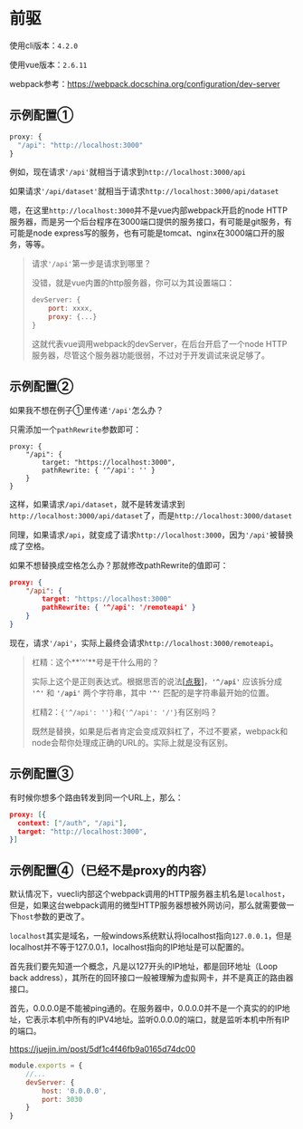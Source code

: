 # 前驱

使用cli版本：`4.2.0`

使用vue版本：`2.6.11`

webpack参考：https://webpack.docschina.org/configuration/dev-server

## 示例配置①

```js
proxy: {
  "/api": "http://localhost:3000"
}
```

例如，现在请求`'/api'`就相当于请求到`http://localhost:3000/api`

如果请求`'/api/dataset'`就相当于请求`http://localhost:3000/api/dataset`

嗯，在这里`http://localhost:3000`并不是vue内部webpack开启的node HTTP服务器，而是另一个后台程序在3000端口提供的服务接口，有可能是git服务，有可能是node express写的服务，也有可能是tomcat、nginx在3000端口开的服务，等等。

> 请求`'/api'`第一步是请求到哪里？
>
> 没错，就是vue内置的http服务器，你可以为其设置端口：
>
> ``` js
> devServer: {
>     port: xxxx,
>     proxy: {...}
> }
> ```
>
> 这就代表vue调用webpack的devServer，在后台开启了一个node HTTP服务器，尽管这个服务器功能很弱，不过对于开发调试来说足够了。

## 示例配置②

如果我不想在例子①里传递`'/api'`怎么办？

只需添加一个`pathRewrite`参数即可：

``` JS
proxy: {
    "/api": {
		target: "https://localhost:3000",
        pathRewrite: { '^/api': '' }
	}
}
```

这样，如果请求`/api/dataset`，就不是转发请求到`http://localhost:3000/api/dataset`了，而是`http://localhost:3000/dataset`

同理，如果请求`/api`，就变成了请求`http://localhost:3000`，因为`'/api'`被替换成了空格。

如果不想替换成空格怎么办？那就修改pathRewrite的值即可：

``` json
proxy: {
    "/api": {
		target: "https://localhost:3000"
        pathRewrite: { '^/api': '/remoteapi' }
	}
}
```

现在，请求`'/api'`，实际上最终会请求`http://localhost:3000/remoteapi`。

> 杠精：这个**'^'**号是干什么用的？
>
> 实际上这个是正则表达式。根据思否的说法[[点我]](https://segmentfault.com/q/1010000012607105)，**`'^/api'`** 应该拆分成 **`'^'`** 和 **`'/api'`** 两个字符串，其中 **`'^'`** 匹配的是字符串最开始的位置。
>
> 杠精2：`{'^/api': ''}`和`{'^/api': '/'}`有区别吗？
>
> 既然是替换，如果是后者肯定会变成双斜杠了，不过不要紧，webpack和node会帮你处理成正确的URL的。实际上就是没有区别。

## 示例配置③

有时候你想多个路由转发到同一个URL上，那么：

```json
proxy: [{
  context: ["/auth", "/api"],
  target: "http://localhost:3000",
}]
```

## 示例配置④（已经不是proxy的内容）

默认情况下，vuecli内部这个webpack调用的HTTP服务器主机名是`localhost`，但是，如果这台webpack调用的微型HTTP服务器想被外网访问，那么就需要做一下`host`参数的更改了。

`localhost`其实是域名，一般windows系统默认将localhost指向`127.0.0.1`，但是localhost并不等于127.0.0.1，localhost指向的IP地址是可以配置的。

首先我们要先知道一个概念，凡是以127开头的IP地址，都是回环地址（Loop back address），其所在的回环接口一般被理解为虚拟网卡，并不是真正的路由器接口。

首先，0.0.0.0是不能被ping通的。在服务器中，0.0.0.0并不是一个真实的的IP地址，它表示本机中所有的IPV4地址。监听0.0.0.0的端口，就是监听本机中所有IP的端口。

https://juejin.im/post/5df1c4f46fb9a0165d74dc00

```javascript
module.exports = {
    //...
    devServer: {
        host: '0.0.0.0',
        port: 3030
    }
}
```

